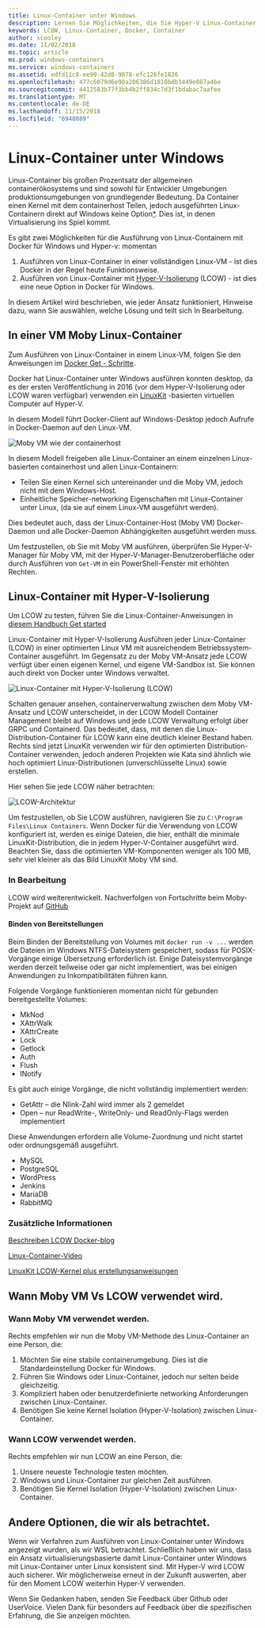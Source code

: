 ```yaml
---
title: Linux-Container unter Windows
description: Lernen Sie Möglichkeiten, die Sie Hyper-V Linux-Container unter Windows ausführen, als befänden sie systemeigene verwenden können.
keywords: LCOW, Linux-Container, Docker, Container
author: scooley
ms.date: 11/02/2018
ms.topic: article
ms.prod: windows-containers
ms.service: windows-containers
ms.assetid: edfd11c8-ee99-42d8-9878-efc126fe1826
ms.openlocfilehash: 477c6079d6e90a206386d1810bdb1449e087a4be
ms.sourcegitcommit: 4412583b77f3bb4b2ff834c7d3f1bdabac7aafee
ms.translationtype: MT
ms.contentlocale: de-DE
ms.lasthandoff: 11/15/2018
ms.locfileid: "6948089"
---
```

# <a name="linux-containers-on-windows"></a>Linux-Container unter Windows

Linux-Container bis großen Prozentsatz der allgemeinen containerökosystems und sind sowohl für Entwickler Umgebungen produktionsumgebungen von grundlegender Bedeutung.  Da Container einen Kernel mit dem containerhost Teilen, jedoch ausgeführten Linux-Containern direkt auf Windows keine Option[*](linux-containers.md#other-options-we-considered).  Dies ist, in denen Virtualisierung ins Spiel kommt.

Es gibt zwei Möglichkeiten für die Ausführung von Linux-Containern mit Docker für Windows und Hyper-v: momentan

1. Ausführen von Linux-Container in einer vollständigen Linux-VM - ist dies Docker in der Regel heute Funktionsweise.
1. Ausführen von Linux-Container mit [Hyper-V-Isolierung](../manage-containers/hyperv-container.md) (LCOW) - ist dies eine neue Option in Docker für Windows.

In diesem Artikel wird beschrieben, wie jeder Ansatz funktioniert, Hinweise dazu, wann Sie auswählen, welche Lösung und teilt sich In Bearbeitung.

## <a name="linux-containers-in-a-moby-vm"></a>In einer VM Moby Linux-Container

Zum Ausführen von Linux-Container in einem Linux-VM, folgen Sie den Anweisungen im [Docker Get - Schritte](https://docs.docker.com/docker-for-windows/).

Docker hat Linux-Container unter Windows ausführen konnten desktop, da es der ersten Veröffentlichung in 2016 (vor dem Hyper-V-Isolierung oder LCOW waren verfügbar) verwenden ein [LinuxKit](https://github.com/linuxkit/linuxkit) -basierten virtuellen Computer auf Hyper-V.

In diesem Modell führt Docker-Client auf Windows-Desktop jedoch Aufrufe in Docker-Daemon auf den Linux-VM.

![Moby VM wie der containerhost](media/MobyVM.png)

In diesem Modell freigeben alle Linux-Container an einem einzelnen Linux-basierten containerhost und allen Linux-Containern:

* Teilen Sie einen Kernel sich untereinander und die Moby VM, jedoch nicht mit dem Windows-Host.
* Einheitliche Speicher-networking Eigenschaften mit Linux-Container unter Linux, (da sie auf einem Linux-VM ausgeführt werden).

Dies bedeutet auch, dass der Linux-Container-Host (Moby VM) Docker-Daemon und alle Docker-Daemon Abhängigkeiten ausgeführt werden muss.

Um festzustellen, ob Sie mit Moby VM ausführen, überprüfen Sie Hyper-V-Manager für Moby VM, mit der Hyper-V-Manager-Benutzeroberfläche oder durch Ausführen von `Get-VM` in ein PowerShell-Fenster mit erhöhten Rechten.

## <a name="linux-containers-with-hyper-v-isolation"></a>Linux-Container mit Hyper-V-Isolierung

Um LCOW zu testen, führen Sie die Linux-Container-Anweisungen in [diesem Handbuch Get started](../quick-start/quick-start-windows-10.md)

Linux-Container mit Hyper-V-Isolierung Ausführen jeder Linux-Container (LCOW) in einer optimierten Linux VM mit ausreichendem Betriebssystem-Container ausgeführt.  Im Gegensatz zu der Moby VM-Ansatz jede LCOW verfügt über einen eigenen Kernel, und eigene VM-Sandbox ist.  Sie können auch direkt von Docker unter Windows verwaltet.

![Linux-Container mit Hyper-V-Isolierung (LCOW)](media/lcow-approach.png)

Schalten genauer ansehen, containerverwaltung zwischen dem Moby VM-Ansatz und LCOW unterscheidet, in der LCOW Modell Container Management bleibt auf Windows und jede LCOW Verwaltung erfolgt über GRPC und Containerd.  Das bedeutet, dass, mit denen die Linux-Distribution-Container für LCOW kann eine deutlich kleiner Bestand haben.  Rechts sind jetzt LinuxKit verwenden wir für den optimierten Distribution-Container verwenden, jedoch anderen Projekten wie Kata sind ähnlich wie hoch optimiert Linux-Distributionen (unverschlüsselte Linux) sowie erstellen.

Hier sehen Sie jede LCOW näher betrachten:

![LCOW-Architektur](media/lcow.png)

Um festzustellen, ob Sie LCOW ausführen, navigieren Sie zu `C:\Program Files\Linux Containers`.  Wenn Docker für die Verwendung von LCOW konfiguriert ist, werden es einige Dateien, die hier, enthält die minimale LinuxKit-Distribution, die in jedem Hyper-V-Container ausgeführt wird.  Beachten Sie, dass die optimierten VM-Komponenten weniger als 100 MB, sehr viel kleiner als das Bild LinuxKit Moby VM sind.

### <a name="work-in-progress"></a>In Bearbeitung

LCOW wird weiterentwickelt.  Nachverfolgen von Fortschritte beim Moby-Projekt auf [GitHub](https://github.com/moby/moby/issues/33850)

#### <a name="bind-mounts"></a>Binden von Bereitstellungen

Beim Binden der Bereitstellung von Volumes mit `docker run -v ...` werden die Dateien im Windows NTFS-Dateisystem gespeichert, sodass für POSIX-Vorgänge einige Übersetzung erforderlich ist. Einige Dateisystemvorgänge werden derzeit teilweise oder gar nicht implementiert, was bei einigen Anwendungen zu Inkompatibilitäten führen kann.

Folgende Vorgänge funktionieren momentan nicht für gebunden bereitgestellte Volumes:

* MkNod
* XAttrWalk
* XAttrCreate
* Lock
* Getlock
* Auth
* Flush
* INotify

Es gibt auch einige Vorgänge, die nicht vollständig implementiert werden:

* GetAttr – die Nlink-Zahl wird immer als 2 gemeldet
* Open – nur ReadWrite-, WriteOnly- und ReadOnly-Flags werden implementiert

Diese Anwendungen erfordern alle Volume-Zuordnung und nicht startet oder ordnungsgemäß ausgeführt.

* MySQL
* PostgreSQL
* WordPress
* Jenkins
* MariaDB
* RabbitMQ

### <a name="extra-information"></a>Zusätzliche Informationen

[Beschreiben LCOW Docker-blog](https://blog.docker.com/2017/11/docker-for-windows-17-11/)

[Linux-Container-Video](https://sec.ch9.ms/ch9/1e5a/08ff93f2-987e-4f8d-8036-2570dcac1e5a/LinuxContainer.mp4)

[LinuxKit LCOW-Kernel plus erstellungsanweisungen](https://github.com/linuxkit/lcow)

## <a name="when-to-use-moby-vm-vs-lcow"></a>Wann Moby VM Vs LCOW verwendet wird.

### <a name="when-to-use-moby-vm"></a>Wann Moby VM verwendet werden.

Rechts empfehlen wir nun die Moby VM-Methode des Linux-Container an eine Person, die:

1. Möchten Sie eine stabile containerumgebung.  Dies ist die Standardeinstellung Docker für Windows.
1. Führen Sie Windows oder Linux-Container, jedoch nur selten beide gleichzeitig.
1. Kompliziert haben oder benutzerdefinierte networking Anforderungen zwischen Linux-Container.
1. Benötigen Sie keine Kernel Isolation (Hyper-V-Isolation) zwischen Linux-Container.

### <a name="when-to-use-lcow"></a>Wann LCOW verwendet werden.

Rechts empfehlen wir nun LCOW an eine Person, die:

1. Unsere neueste Technologie testen möchten.
1. Windows und Linux-Container zur gleichen Zeit ausführen.
1. Benötigen Sie Kernel Isolation (Hyper-V-Isolation) zwischen Linux-Container.

## <a name="other-options-we-considered"></a>Andere Optionen, die wir als betrachtet.

Wenn wir Verfahren zum Ausführen von Linux-Container unter Windows angezeigt wurden, als wir WSL betrachtet.  Schließlich haben wir uns, dass ein Ansatz virtualisierungsbasierte damit Linux-Container unter Windows mit Linux-Container unter Linux konsistent sind.  Mit Hyper-V wird LCOW auch sicherer.  Wir möglicherweise erneut in der Zukunft auswerten, aber für den Moment LCOW weiterhin Hyper-V verwenden.

Wenn Sie Gedanken haben, senden Sie Feedback über Github oder UserVoice.  Vielen Dank für besonders auf Feedback über die spezifischen Erfahrung, die Sie anzeigen möchten.